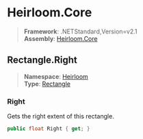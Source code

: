 # Heirloom.Core

> **Framework**: .NETStandard,Version=v2.1  
> **Assembly**: [Heirloom.Core][0]  

## Rectangle.Right

> **Namespace**: [Heirloom][0]  
> **Type**: [Rectangle][1]  

### Right

Gets the right extent of this rectangle.

```cs
public float Right { get; }
```

[0]: ../../../Heirloom.Core.md
[1]: ../Rectangle.md
